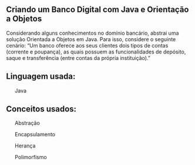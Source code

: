 ## Criando um Banco Digital com Java e Orientação a Objetos


Considerando alguns conhecimentos no domínio bancário, abstrai uma solução Orientada a Objetos em Java. Para isso, considere o seguinte cenário: “Um banco oferece aos seus clientes dois tipos de contas (corrente e poupança), as quais possuem as funcionalidades de depósito, saque e transferência (entre contas da própria instituição).”

## Linguagem usada:
<ol>Java</ol>

## Conceitos usados:
<ol>Abstração</ol>
<ol>Encapsulamento</ol>
<ol>Herança</ol>
<ol>Polimorfismo</ol>



